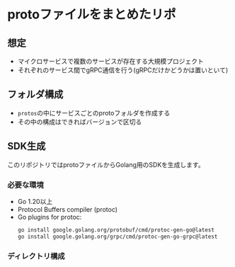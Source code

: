 # protoファイルをまとめたリポ


## 想定
- マイクロサービスで複数のサービスが存在する大規模プロジェクト
- それぞれのサービス間でgRPC通信を行う(gRPCだけかどうかは置いといて)

## フォルダ構成
- `protos`の中にサービスごとのprotoフォルダを作成する
- その中の構成はできればバージョンで区切る

## SDK生成
このリポジトリではprotoファイルからGolang用のSDKを生成します。

### 必要な環境
- Go 1.20以上
- Protocol Buffers compiler (protoc)
- Go plugins for protoc:
  ```bash
  go install google.golang.org/protobuf/cmd/protoc-gen-go@latest
  go install google.golang.org/grpc/cmd/protoc-gen-go-grpc@latest
  ```

### ディレクトリ構成
